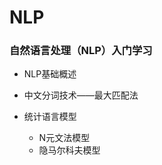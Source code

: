 # NLP
### 自然语言处理（NLP）入门学习
- NLP基础概述
- 中文分词技术——最大匹配法
- 统计语言模型
   
     - N元文法模型
     - 隐马尔科夫模型
     


